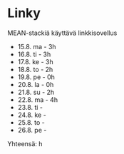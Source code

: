 # Linky

MEAN-stackiä käyttävä linkkisovellus

- 15.8. ma - 3h
- 16.8. ti - 3h
- 17.8. ke - 3h
- 18.8. to - 2h
- 19.8. pe - 0h
- 20.8. la - 0h
- 21.8. su - 2h
- 22.8. ma - 4h
- 23.8. ti - 
- 24.8. ke - 
- 25.8. to - 
- 26.8. pe - 

Yhteensä: h
